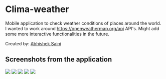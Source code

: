 # Clima-weather
Mobile application to check weather conditions of places around the world.
I wanted to work around https://openweathermap.org/api API's.
Might add some more interactive functionalities in the future.

Created by:
[Abhishek Saini](https://www.github.com/arnomalone)

## Screenshots from the application
![](https://github.com/arnomalone/Clima-weather/blob/master/1.jpg)
![](https://github.com/arnomalone/Clima-weather/blob/master/2.jpg)
![](https://github.com/arnomalone/Clima-weather/blob/master/5.jpg)
![](https://github.com/arnomalone/Clima-weather/blob/master/3.jpg)
![](https://github.com/arnomalone/Clima-weather/blob/master/4.jpg)
